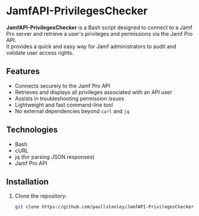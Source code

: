 # JamfAPI-PrivilegesChecker

**JamfAPI-PrivilegesChecker** is a Bash script designed to connect to a Jamf Pro server and retrieve a user's privileges and permissions via the Jamf Pro API.  
It provides a quick and easy way for Jamf administrators to audit and validate user access rights.

## Features

- Connects securely to the Jamf Pro API
- Retrieves and displays all privileges associated with an API user
- Assists in troubleshooting permission issues
- Lightweight and fast command-line tool
- No external dependencies beyond `curl` and `jq`

## Technologies

- Bash
- cURL
- jq (for parsing JSON responses)
- Jamf Pro API

## Installation

1. Clone the repository:
   ```bash
   git clone https://github.com/paullstanley/JamfAPI-PrivilegesChecker.git
